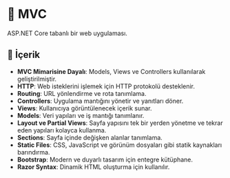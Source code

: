 # 📌 MVC

ASP.NET Core tabanlı bir web uygulaması.

## 📖 İçerik  

- **MVC Mimarisine Dayalı**: Models, Views ve Controllers kullanılarak geliştirilmiştir.
- **HTTP**: Web isteklerini işlemek için HTTP protokolü desteklenir.
- **Routing**: URL yönlendirme ve rota tanımlama.
- **Controllers**: Uygulama mantığını yönetir ve yanıtları döner.
- **Views**: Kullanıcıya görüntülenecek içerik sunar.
- **Models**: Veri yapıları ve iş mantığı tanımlanır.
- **Layout ve Partial Views**: Sayfa yapısını tek bir yerden yönetme ve tekrar eden yapıları kolayca kullanma.
- **Sections**: Sayfa içinde değişken alanlar tanımlama.
- **Static Files**: CSS, JavaScript ve görünüm dosyaları gibi statik kaynakları barındırma.
- **Bootstrap**: Modern ve duyarlı tasarım için entegre kütüphane.
- **Razor Syntax**: Dinamik HTML oluşturma için kullanılır.

